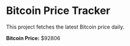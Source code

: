 # Bitcoin Price Tracker

This project fetches the latest Bitcoin price daily.

**Bitcoin Price:** $92806
